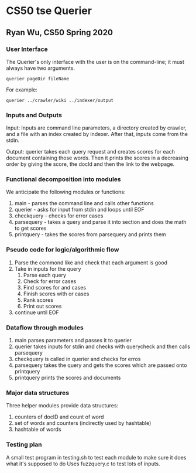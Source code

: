 # CS50 tse Querier
## Ryan Wu, CS50 Spring 2020

### User Interface
The Querier's only interface with the user is on the command-line; it must always have two arguments.

```
querier pageDir fileName
```

For example:
```
querier ../crawler/wiki ../indexer/output
```

### Inputs and Outputs
Input: Inputs are command line parameters, a directory created by crawler, and a file with an index created by indexer.
After that, inputs come from the stdin.

Output: querier takes each query request and creates scores for each document containing those words. Then it prints the scores in a decreasing order by giving the score, the docId and then the link to the webpage.

### Functional decomposition into modules
We anticipate the following modules or functions:
1. main - parses the command line and calls other functions
2. querier - asks for input from stdin and loops until EOF
3. checkquery - checks for error cases
4. parsequery - takes a query and parse it into section and does the math to get scores
5. printquery - takes the scores from parsequery and prints them


### Pseudo code for logic/algorithmic flow
1. Parse the commond like and check that each argument is good
2. Take in inputs for the query
	1. Parse each query
	2. Check for error cases
	3. Find scores for and cases
	4. Finish scores with or cases
	5. Rank scores
	6. Print out scores
3. continue until EOF

### Dataflow through modules
1. main parses parameters and passes it to querier
2. querier takes inputs for stdin and checks with querycheck and then calls parsequery
3. checkquery is called in querier and checks for erros
4. parsequery takes the query and gets the scores which are passed onto printquery
5. printquery prints the scores and documents

### Major data structures
Three helper modules provide data structures:
1. counters of docID and count of word
2. set of words and counters (indirectly used by hashtable)
3. hashtable of words

### Testing plan
A small test program in testing.sh to test each module to make sure it does what it's supposed to do
Uses fuzzquery.c to test lots of inputs.
